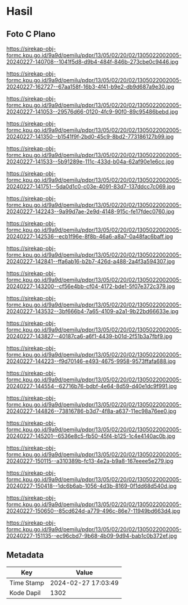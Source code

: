 # Hasil

## Foto C Plano

https://sirekap-obj-formc.kpu.go.id/9a9d/pemilu/pdpr/13/05/02/20/02/1305022002005-20240227-140708--1041f5d8-d9b4-484f-846b-273cbe0c9446.jpg

https://sirekap-obj-formc.kpu.go.id/9a9d/pemilu/pdpr/13/05/02/20/02/1305022002005-20240227-162727--67aa158f-16b3-4f41-b9e2-db9d687a9e30.jpg

https://sirekap-obj-formc.kpu.go.id/9a9d/pemilu/pdpr/13/05/02/20/02/1305022002005-20240227-141053--29576d66-0120-4fc9-90f0-89c95486bebd.jpg

https://sirekap-obj-formc.kpu.go.id/9a9d/pemilu/pdpr/13/05/02/20/02/1305022002005-20240227-141350--b1541f9f-2bd0-45c9-8bd2-773186127b99.jpg

https://sirekap-obj-formc.kpu.go.id/9a9d/pemilu/pdpr/13/05/02/20/02/1305022002005-20240227-141533--5b91289e-111c-433d-b04a-62af90e1e6cc.jpg

https://sirekap-obj-formc.kpu.go.id/9a9d/pemilu/pdpr/13/05/02/20/02/1305022002005-20240227-141751--5da0d1c0-c03e-4091-83d7-137ddcc7c069.jpg

https://sirekap-obj-formc.kpu.go.id/9a9d/pemilu/pdpr/13/05/02/20/02/1305022002005-20240227-142243--9a99d7ae-2e9d-4148-915c-fe17fdec0760.jpg

https://sirekap-obj-formc.kpu.go.id/9a9d/pemilu/pdpr/13/05/02/20/02/1305022002005-20240227-142536--ecb1f96e-8f8b-46a6-a8a7-0a48fac6baff.jpg

https://sirekap-obj-formc.kpu.go.id/9a9d/pemilu/pdpr/13/05/02/20/02/1305022002005-20240227-142841--ffa6ab16-b2b7-426d-a488-2a4f3a594307.jpg

https://sirekap-obj-formc.kpu.go.id/9a9d/pemilu/pdpr/13/05/02/20/02/1305022002005-20240227-143200--cf56e4bb-cf04-4172-bde1-5f07e372c379.jpg

https://sirekap-obj-formc.kpu.go.id/9a9d/pemilu/pdpr/13/05/02/20/02/1305022002005-20240227-143532--3bf666b4-7a65-4109-a2a1-9b22bd66633e.jpg

https://sirekap-obj-formc.kpu.go.id/9a9d/pemilu/pdpr/13/05/02/20/02/1305022002005-20240227-143827--40187ca6-a6f1-4439-b01d-2f51b3a7fbf9.jpg

https://sirekap-obj-formc.kpu.go.id/9a9d/pemilu/pdpr/13/05/02/20/02/1305022002005-20240227-144223--f9d70146-e493-4675-9958-9573ffafa688.jpg

https://sirekap-obj-formc.kpu.go.id/9a9d/pemilu/pdpr/13/05/02/20/02/1305022002005-20240227-144554--62716b76-bdbf-4e64-8d59-d40e1dc9f991.jpg

https://sirekap-obj-formc.kpu.go.id/9a9d/pemilu/pdpr/13/05/02/20/02/1305022002005-20240227-144826--73816786-b3d7-4f8a-a637-11ec98a76ee0.jpg

https://sirekap-obj-formc.kpu.go.id/9a9d/pemilu/pdpr/13/05/02/20/02/1305022002005-20240227-145201--6536e8c5-fb50-45f4-b125-1c4e4140ac0b.jpg

https://sirekap-obj-formc.kpu.go.id/9a9d/pemilu/pdpr/13/05/02/20/02/1305022002005-20240227-150115--a310389b-fc13-4e2a-b9a8-167eeee5e279.jpg

https://sirekap-obj-formc.kpu.go.id/9a9d/pemilu/pdpr/13/05/02/20/02/1305022002005-20240227-150418--1dc6b6ab-1056-4d3b-8169-0f1dd68d540d.jpg

https://sirekap-obj-formc.kpu.go.id/9a9d/pemilu/pdpr/13/05/02/20/02/1305022002005-20240227-150650--85cd624d-a779-496c-86e7-11949bd663d4.jpg

https://sirekap-obj-formc.kpu.go.id/9a9d/pemilu/pdpr/13/05/02/20/02/1305022002005-20240227-151135--ec96cbd7-9b68-4b09-9d94-bab1c0b372ef.jpg


## Metadata

| Key        | Value               |
| ---------- | ------------------- |
| Time Stamp | 2024-02-27 17:03:49 |
| Kode Dapil | 1302                |



